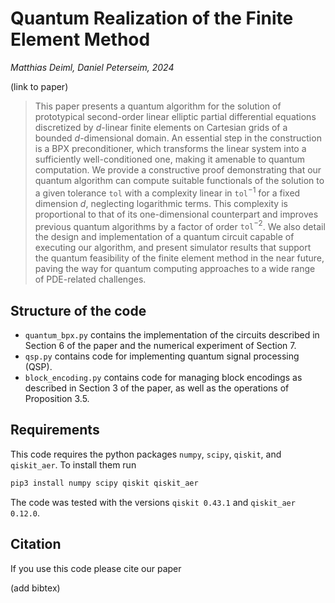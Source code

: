 # Quantum Realization of the Finite Element Method
*Matthias Deiml, Daniel Peterseim, 2024*

(link to paper)

> This paper presents a quantum algorithm for the solution of prototypical second-order linear elliptic partial differential equations discretized by $d$-linear finite elements on Cartesian grids of a bounded $d$-dimensional domain. An essential step in the construction is a BPX preconditioner, which transforms the linear system into a sufficiently well-conditioned one, making it amenable to quantum computation. We provide a constructive proof demonstrating that our quantum algorithm can compute suitable functionals of the solution to a given tolerance $\texttt{tol}$ with a complexity linear in $\texttt{tol}^{-1}$ for a fixed dimension $d$, neglecting logarithmic terms. This complexity is proportional to that of its one-dimensional counterpart and improves previous quantum algorithms by a factor of order $\texttt{tol}^{-2}$. We also detail the design and implementation of a quantum circuit capable of executing our algorithm, and present simulator results that support the quantum feasibility of the finite element method in the near future, paving the way for quantum computing approaches to a wide range of PDE-related challenges.

## Structure of the code

* `quantum_bpx.py` contains the implementation of the circuits described in Section 6 of the paper and the numerical experiment of Section 7.
* `qsp.py` contains code for implementing quantum signal processing (QSP).
* `block_encoding.py` contains code for managing block encodings as described in Section 3 of the paper, as well as the operations of Proposition 3.5.

## Requirements

This code requires the python packages `numpy`, `scipy`, `qiskit`, and `qiskit_aer`. To install them run
```sh
pip3 install numpy scipy qiskit qiskit_aer
```

The code was tested with the versions `qiskit 0.43.1` and `qiskit_aer 0.12.0`.

## Citation

If you use this code please cite our paper

(add bibtex)

